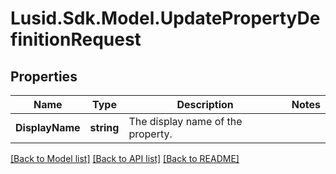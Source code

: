 
# Lusid.Sdk.Model.UpdatePropertyDefinitionRequest

## Properties

Name | Type | Description | Notes
------------ | ------------- | ------------- | -------------
**DisplayName** | **string** | The display name of the property. | 

[[Back to Model list]](../README.md#documentation-for-models)
[[Back to API list]](../README.md#documentation-for-api-endpoints)
[[Back to README]](../README.md)

